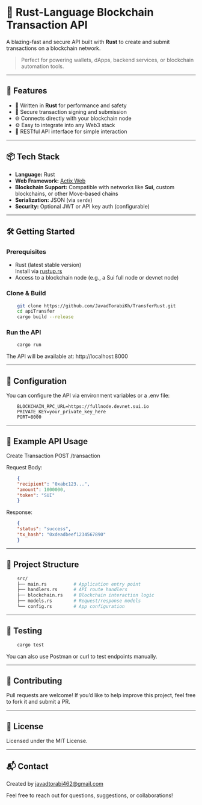 # 🔗 Rust-Language Blockchain Transaction API

A blazing-fast and secure API built with **Rust** to create and submit transactions on a blockchain network.

> Perfect for powering wallets, dApps, backend services, or blockchain automation tools.

---

## 🚀 Features

- 🦀 Written in **Rust** for performance and safety
- 🔐 Secure transaction signing and submission
- 🌐 Connects directly with your blockchain node
- ⚙️ Easy to integrate into any Web3 stack
- 📡 RESTful API interface for simple interaction

---

## 📦 Tech Stack

- **Language:** Rust
- **Web Framework:** [Actix Web](https://actix.rs/)
- **Blockchain Support:** Compatible with networks like **Sui**, custom blockchains, or other Move-based chains
- **Serialization:** JSON (via `serde`)
- **Security:** Optional JWT or API key auth (configurable)

---

## 🛠️ Getting Started

### Prerequisites

- Rust (latest stable version)  
  Install via [rustup.rs](https://rustup.rs)
- Access to a blockchain node (e.g., a Sui full node or devnet node)

### Clone & Build

```bash
    git clone https://github.com/JavadTorabiKh/TransferRust.git
    cd apiTransfer
    cargo build --release
```

### Run the API
```bash
    cargo run
```
The API will be available at:
http://localhost:8000

---

## 🔧 Configuration
You can configure the API via environment variables or a .env file:

```env
    BLOCKCHAIN_RPC_URL=https://fullnode.devnet.sui.io
    PRIVATE_KEY=your_private_key_here
    PORT=8000
```

---

## 📮 Example API Usage
Create Transaction
POST /transaction

Request Body:

```json
    {
    "recipient": "0xabc123...",
    "amount": 1000000,
    "token": "SUI"
    }
```
Response:

```json
    {
    "status": "success",
    "tx_hash": "0xdeadbeef1234567890"
    }
```

---

## 📁 Project Structure

```bash
    src/
    ├── main.rs          # Application entry point
    ├── handlers.rs      # API route handlers
    ├── blockchain.rs    # Blockchain interaction logic
    ├── models.rs        # Request/response models
    └── config.rs        # App configuration
```

---

## 🧪 Testing

```bash
    cargo test
```
You can also use Postman or curl to test endpoints manually.

---

## 🤝 Contributing
Pull requests are welcome! If you’d like to help improve this project, feel free to fork it and submit a PR.

---

## 📜 License
Licensed under the MIT License.

---

## 📬 Contact
Created by javadtorabi462@gmail.com

Feel free to reach out for questions, suggestions, or collaborations!
